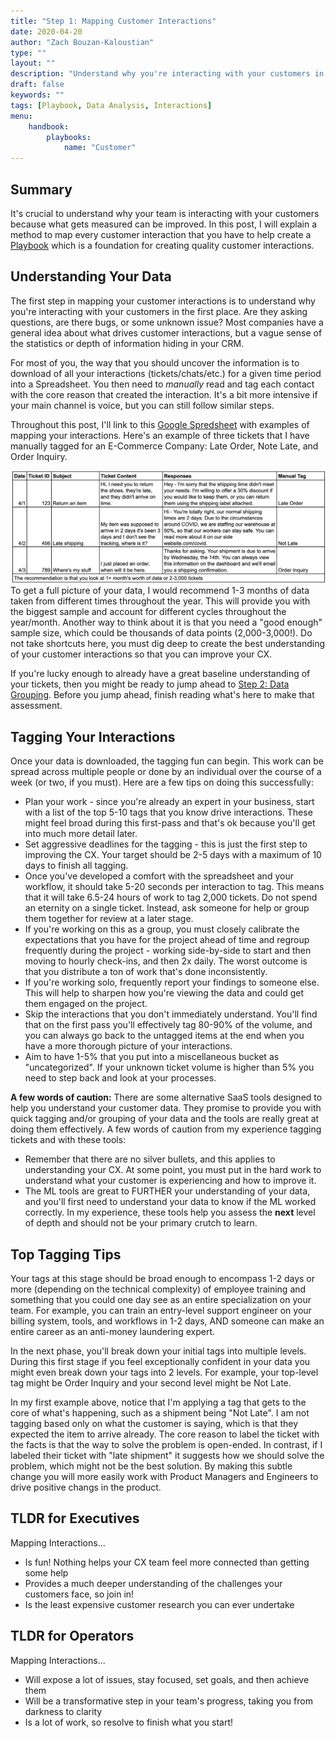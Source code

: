 ```yaml
---
title: "Step 1: Mapping Customer Interactions"
date: 2020-04-20
author: "Zach Bouzan-Kaloustian"
type: ""
layout: ""
description: "Understand why you're interacting with your customers in a data-driven methodology"
draft: false
keywords: ""
tags: [Playbook, Data Analysis, Interactions]
menu:
    handbook:
        playbooks:
            name: "Customer"
---
```


## Summary
It's crucial to understand why your team is interacting with your customers because what gets measured can be improved. In this post, I will explain a method to map every customer interaction that you have to help create a [Playbook](/handbook/playbooks/playbooks) which is a foundation for creating quality customer interactions. 

## Understanding Your Data
The first step in mapping your customer interactions is to understand why you're interacting with your customers in the first place. Are they asking questions, are there bugs, or some unknown issue? Most companies have a general idea about what drives customer interactions, but a vague sense of the statistics or depth of information hiding in your CRM.

For most of you, the way that you should uncover the information is to download of all your interactions (tickets/chats/etc.) for a given time period into a Spreadsheet. You then need to _manually_ read and tag each contact with the core reason that created the interaction. It's a bit more intensive if your main channel is voice, but you can still follow similar steps. 

Throughout this post, I'll link to this [Google Spredsheet](https://docs.google.com/spreadsheets/d/1OFddLkhSBkhhm7fo0I59R24JTbIj9pDeG6ykfKqyrtc/edit#gid=1017733215) with examples of mapping your interactions. Here's an example of three tickets that I have manually tagged for an E-Commerce Company: Late Order, Note Late, and Order Inquiry. 

![Ticket Data Dump](https://raw.githubusercontent.com/zacharybk/cxhandbook/master/static/images/Ticketdatadump.png)
To get a full picture of your data, I would recommend 1-3 months of data taken from different times throughout the year. This will provide you with the biggest sample and account for different cycles throughout the year/month. Another way to think about it is that you need a "good enough" sample size, which could be thousands of data points (2,000-3,000!). Do not take shortcuts here, you must dig deep to create the best understanding of your customer interactions so that you can improve your CX. 

If you're lucky enough to already have a great baseline understanding of your tickets, then you might be ready to jump ahead to [Step 2: Data Grouping](/handbook/playbooks/datacategorization). Before you jump ahead, finish reading what's here to make that assessment. 

## Tagging Your Interactions

Once your data is downloaded, the tagging fun can begin. This work can be spread across multiple people or done by an individual over the course of a week (or two, if you must). Here are a few tips on doing this successfully: 

- Plan your work - since you're already an expert in your business, start with a list of the top 5-10 tags that you know drive interactions. These might feel broad during this first-pass and that's ok because you'll get into much more detail later. 
- Set aggressive deadlines for the tagging - this is just the first step to improving the CX. Your target should be 2-5 days with a  maximum of 10 days to finish all tagging. 
- Once you've developed a comfort with the spreadsheet and your workflow, it should take 5-20 seconds per interaction to tag. This means that it will take 6.5-24 hours of work to tag 2,000 tickets. Do not spend an eternity on a single ticket. Instead, ask someone for help or group them together for review at a later stage. 
- If you're working on this as a group, you must closely calibrate the expectations that you have for the project ahead of time and regroup frequently during the project - working side-by-side to start and then moving to hourly check-ins, and then 2x daily. The worst outcome is that you distribute a ton of work that's done inconsistently. 
- If you're working solo, frequently report your findings to someone else. This will help to sharpen how you're viewing the data and could get them engaged on the project. 
- Skip the interactions that you don't immediately understand. You'll find that on the first pass you'll effectively tag 80-90% of the volume, and you can always go back to the untagged items at the end when you have a more thorough picture of your interactions. 
- Aim to have 1-5% that you put into a miscellaneous bucket as "uncategorized". If your unknown ticket volume is higher than 5% you need to step back and look at your processes. 

**A few words of caution:** There are some alternative SaaS tools designed to help you understand your customer data. They promise to provide you with quick tagging and/or grouping of your data and the tools are really great at doing them effectively.  A few words of caution from my experience tagging tickets and with these tools: 

- Remember that there are no silver bullets, and this applies to understanding your CX. At some point, you must put in the hard work to understand what your customer is experiencing and how to improve it. 
- The ML tools are great to FURTHER your understanding of your data, and you'll first need to understand your data to know if the ML worked correctly. In my experience, these tools help you assess the **next** level of depth and should not be your primary crutch to learn. 

## Top Tagging Tips
Your tags at this stage should be broad enough to encompass 1-2 days or more (depending on the technical complexity) of employee training and something that you could one day see as an entire specialization on your team. For example, you can train an entry-level support engineer on your billing system, tools, and workflows in 1-2 days, AND someone can make an entire career as an anti-money laundering expert. 

In the next phase, you'll break down your initial tags into multiple levels. During this first stage if you feel exceptionally confident in your data you might even break down your tags into 2 levels. For example, your top-level tag might be Order Inquiry and your second level might be Not Late. 

In my first example above, notice that I'm applying a tag that gets to the core of what's happening, such as a shipment being "Not Late". I am not tagging based only on what the customer is saying, which is that they expected the item to arrive already. The core reason to label the ticket with the facts is that the way to solve the problem is open-ended. In contrast, if I labeled their ticket with "late shipment" it suggests how we should solve the problem, which might not be the best solution. By making this subtle change you will more easily work with Product Managers and Engineers to drive positive changs in the product. 

## TLDR for Executives

Mapping Interactions...

- Is fun! Nothing helps your CX team feel more connected than getting some help
- Provides a much deeper understanding of the challenges your customers face, so join in! 
- Is the least expensive customer research you can ever undertake


## TLDR for Operators

Mapping Interactions...

- Will expose a lot of issues, stay focused, set goals, and then achieve them
- Will be a transformative step in your team's progress, taking you from darkness to clarity
- Is a lot of work, so resolve to finish what you start!